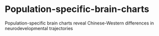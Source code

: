 # Population-specific-brain-charts
Population-specific brain charts reveal Chinese-Western differences in neurodevelopmental trajectories
